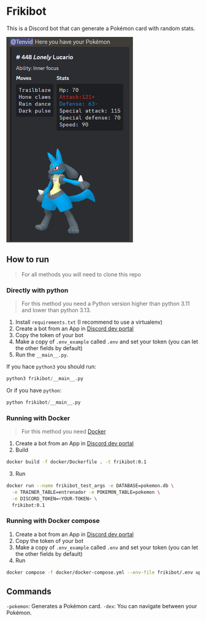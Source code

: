 # Frikibot

This is a Discord bot that can generate a Pokémon card with random stats.

![./images/PokemonCardExample.png](./images/PokemonCardExample.png)

## How to run

> For all methods you will need to clone this repo

### Directly with python

> For this method you need a Python version higher than python 3.11
> and lower than python 3.13.

1. Install `requirements.txt` (I recommend to use a virtualenv)
2. Create a bot from an App in [Discord dev portal](https://discord.com/developers/applications)
3. Copy the token of your bot
4. Make a copy of `.env_example` called `.env` and set your token (you can let the other fields by default)
5. Run the `__main__.py`.

If you hace `python3` you should run:

```python
python3 frikibot/__main__.py
```

Or if you have `python`:

```python
python frikibot/__main__.py
```

### Running with Docker

> For this method you need [Docker](https://docs.docker.com/get-started/get-docker/)

1. Create a bot from an App in [Discord dev portal](https://discord.com/developers/applications)
2. Build

```bash
docker build -f docker/Dockerfile . -t frikibot:0.1
```

3. Run

```bash
docker run --name frikibot_test_args -e DATABASE=pokemon.db \
  -e TRAINER_TABLE=entrenador -e POKEMON_TABLE=pokemon \
  -e DISCORD_TOKEN=<YOUR-TOKEN> \
  frikibot:0.1
```

### Running with Docker compose

1. Create a bot from an App in [Discord dev portal](https://discord.com/developers/applications)
2. Copy the token of your bot
3. Make a copy of `.env_example` called `.env` and set your token (you can let the other fields by default)
4. Run

```bash
docker compose -f docker/docker-compose.yml --env-file frikibot/.env up
```

## Commands

`-pokemon`: Generates a Pokémon card.
`-dex`: You can navigate between your Pokémon.
